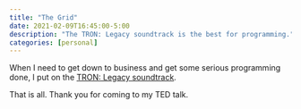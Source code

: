 ```yaml
---
title: "The Grid"
date: 2021-02-09T16:45:00-5:00
description: "The TRON: Legacy soundtrack is the best for programming."
categories: [personal]
---
```


When I need to get down to business and get some serious programming done, I put on the [TRON: Legacy soundtrack](https://music.apple.com/us/album/tron-legacy-complete-edition-original-motion-picture/1543824814).

That is all. Thank you for coming to my TED talk.
